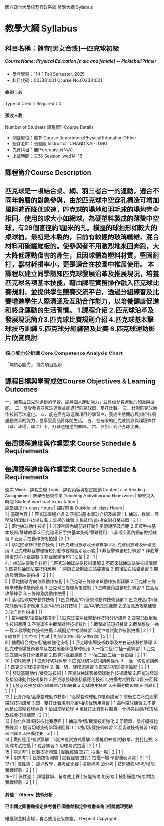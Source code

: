 國立政治大學校務行政系統 教學大綱 Syllabus
# 教學大綱 Syllabus
##  科目名稱：體育[男女合班]—匹克球初級
#####  Course Name: Physical Education [male and female] -- Pickleball Primer
  * 學年學期：114-1 Fall Semester, 2025 
  * 科目代碼：002381001 Course No.002381001
#### 修別：必
Type of Credit: Required 
_1.0_
#### 預收人數
Number of Students
課程資料Course Details
  * 開課單位：體育 Course Department:Physical Education Office 
  * 授課老師：張凱隆 Instructor: CHANG KAI-LUNG 
  * 先修科目：無Prerequisite(N/A)
  * 上課時間：三56 Session: wed14-16
##  課程簡介Course Description
匹克球是一項結合桌、網、羽三者合一的運動，適合不同年齡層的對象參與，由於匹克球中空穿孔構造可增加風阻進而降低球速，匹克球的場地和羽毛球的場地完全相同。使用的球大小如網球，為硬塑料製成的薄殼中空球，有26個直徑約1厘米的孔。橫握的球拍形如較大的桌球拍，最初是木製的，目前有較輕的玻璃纖維、混合材料和碳纖維板的。使參與者不用激烈地來回奔跑，大大降低運動傷害的產生，且因球體為塑料材質，堅固耐打，器材耗損率小，更是適合在校園中推展使用。 本課程以建立同學認知匹克球發展沿革及推展現況，培養匹克球各項基本技能，藉由課程實務操作融入匹克球比賽規則，並提供學生競賽交流平台，透過分組練習及比賽增進學生人際溝通及互助合作能力，以培養健康促進和終身運動的生活習慣。 1.課程介紹 2.匹克球沿革及發展現況簡介3.匹克球比賽規則介紹 4.匹克球基本擊球技巧訓練 5.匹克球分組練習及比賽 6.匹克球運動影片欣賞與討  
---  
###  核心能力分析圖 Core Competence Analysis Chart
「無核心能力」 
能力項目說明
##  課程目標與學習成效Course Objectives & Learning Outcomes 
一、能藉由匹克球運動的學習，提昇個人運動能力，並具備參與運動的知識與技能。
二、享受參與匹克球運動並能進行匹克球單、雙打比賽。
三、針對匹克球動作技術再次進化。
四、能在匹克球運動項目的學習中，養成主動關心與賞析各項運動賽事的能力，並享受高品質休閒生活。
五、在有限的匹克球資源與環境條件（球、球場、球伴）下，打球過程達到樂趣。
六、參加正式匹克球比賽。
##  每周課程進度與作業要求 Course Schedule & Requirements
每週課程進度與作業要求 Course Schedule & Requirements  
---  
週次 Week |  課程主題 Topic |  課程內容與指定閱讀 Content and Reading Assignment |  教學活動與作業 Teaching Activities and Homework |  學習投入時間 Student workload expectation |   
課堂講授 In-class Hours |  課程前後 Outside-of-class Hours |   
1 |  基礎內容 |  1.匹克球課程介紹 2.匹克球基本擊球介紹及練習 |  1. 抽球、截擊、高壓及切球動作技術拍攝 2.球感的練習 3.嘗試短/長/凌空對打擊挑戰 |  2 |  1 |   
2 |  落地抽球動作技術 |  1.非凌空區內網前對打動作要領說明及示範 2.正反手拍基本技術/擊球教學 3.匹克球正反手拍基本技術/擊球應用 |  1.非凌空區內網前對打練習 2.正反手拍動作技術拍攝 |  2 |  1 |   
3 |  落地抽球移位動作技術 |  1.匹克球自放球及來球教學 2.匹克球自放球及來球應用 3.匹克球非截擊線後短打動作要領說明及示範 |  1.非截擊線後短打練習 2.非截擊線後短打小組競賽 3.非截擊線後短打拍攝 |  2 |  1 |   
4. |  抽球站姿動作技術 |  1.匹克球抽球站姿技術講解 2.不同來球抽球站姿技術講解 3.匹克球抽球站姿技術應用 |  1.閉鎖式及開放式站姿練習 2.前後左右站姿練習 3.開放及閉鎖站姿拍攝 |  2 |  1 |   
5 |  落地抽球方向位置動作技術 |  1.匹克球三條線來球動作技術講解 2.匹克球三條線來球動作技術應用 3.匹克球三條線角度控制 |  1.三條線角度後短打練習 2.拉高及攻擊練習 3.三條線角度動作拍攝 |  |  |   
6  |  落地抽球攻守動作技術 |  1.匹克球高/中/低來球動作技術講解 2.匹克球高/中/低來球動作技術應用 3.高/中/低對打技術 |  1.高/中/低放球練習 2.球拉高及攻擊練習 3.攻守動作拍攝 |  |  |   
7 |  空中截擊/凌空抽球技術 |  1.匹克球空中截擊動作技術分析講解 2.匹克球截擊動作技術應用 3.匹克球空中截擊對峙技術操作 |  1.截擊線前短打練習 2.截擊線後一抽一截 3.截擊動作技術拍攝 4.模擬期中考試練習 5.期中考試動作技術拍攝 |  2 |  1 |   
8體育館 |  期中考 |  考試 |  對抽10(來回算1反向3顆) |  2 |  1 |   
9 |  抽截組合式技術/底線強化技術 |  1.匹克球後場技術教學及左右前後移位擊球 2.匹克球後場技術教學及左右前後移位擊球應用 3.一抽二截/二抽一截練習 |  1.匹克球底線內長打分組練習 2.匹克球互截練習 3. 一抽二截/二抽一截拍攝 |  2 |  1 |   
10  |  切球教學 |  1.匹克球切球教學 2.匹克球切球技術講解操作 3.一抽一切技術講解 |  1.匹克球切球技術操作 2. 推、切、旋模式練習 3.匹克球切球技術攝影 |  2 |  1 |   
11  |  發球基礎動作/接發球技術 |  1.匹克球抽球家接發球動作技術講解 2.匹克球發球及接發球動作技術操作 3.匹克球發球後接續應用技術 4.拍攝考試對截10顆(來回算1) |  1.發球及接發球分組練習/分組競賽 2.切球應用練習 3.拍攝對截10顆(來回算1) |  2 |  1 |   
12  |  比賽介紹/高壓殺球動作技術 |  1高壓殺球球動作技術講解 2.前後左右移位高壓殺球技術講解 3.單、雙打比賽規則介紹/抽切截應用練習 |  1.高壓殺球練習 2.不定向移位高壓殺球練習 3.拍攝高壓殺球 4.單雙打比賽影片觀賞、分析與討論/球策略及綜合技術練習 |  2 |  1 |   
13  |  強化各單項技術/比賽應用 |  1.抽球/對切/截擊技術強化 2.示範單、雙打模擬比賽練習 3.複習切球技術(8顆來回算1) |  1.抽/切/截技術練習 2.互切球技術練習 (8顆來回算1) 3.拍攝比賽 |  2 |  1 |   
14  |  戰術應用/考試講解 |  1.期末考試方式講解 2.模擬期末考試練(單、雙打比賽) 3.切球考試拍攝 |  1.綜合練習 2.切球考試拍攝 |  2 |  1 |   
15  |  期末考1 |  比賽技術測驗 |  實戰經驗(單打) 拍攝一場 |  2 |  1 |   
16  |  期末考2 |  比賽技術測驗 |  實戰經驗(雙打) 拍攝一場 學習量表填寫 |  2 |  1 |   
17+1 |  彈性週： 課程教學、補考或比賽 |  技能補考 加分考 |  技術補強/補考/增加實戰經驗 |  2 |  1 |   
18+2 |  彈性週： 課程教學、補考或比賽 |  技能補考 加分考 |  技術補強/補考/增加實戰經驗 |  2 |  1 |   
####  其他： Others: 技術分析 
####  已申請之圖書館指定參考書目  圖書館指定參考書查詢 |相關處理要點
維護智慧財產權，務必使用正版書籍。 Respect Copyright.